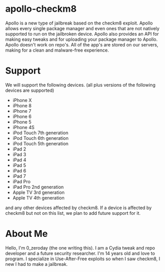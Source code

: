 # apollo-checkm8
Apollo is a new type of jailbreak based on the checkm8 exploit. Apollo allows every single package manager and even ones that are not natively supported to run on the jailbroken device.
Apollo also provides an API for making easy tweaks and for uploading your package manager to Apollo. Apollo doesn't work on repo's. All of the app's are stored on our servers, making for a clean and malware-free experience.

# Support

We will support the following devices.
(all plus versions of the following devices are supported)
* iPhone X
* iPhone 8
* iPhone 7
* iPhone 6
* iPhone 5
* iPhone 4S
* iPod Touch 7th generation
* iPod Touch 6th generation
* iPod Touch 5th generation
* iPad 2
* iPad 3
* iPad 4
* iPad 5
* iPad 6
* iPad 7
* iPad Pro
* iPad Pro 2nd generation
* Apple TV 3rd generation
* Apple TV 4th generation

and any other devices affected by checkm8. If a device is affected by checkm8 but not on this list, we plan to add future support for it.

# About Me

Hello, I'm 0_zeroday (the one writing this). I am a Cydia tweak and repo developer and a future security researcher. I'm 14 years old and love to program. I specialize in Use-After-Free exploits so when I saw checkm8, I new I had to make a jailbreak.
